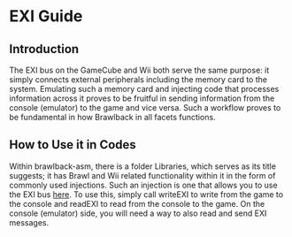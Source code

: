 # EXI Guide

## Introduction
The EXI bus on the GameCube and Wii both serve the same purpose: it simply connects external peripherals including the memory card to the system. Emulating such a memory card and injecting code that processes information across it proves to be fruitful in sending information from the console (emulator) to the game and vice versa. Such a workflow proves to be fundamental in how Brawlback in all facets functions.

## How to Use it in Codes
Within brawlback-asm, there is a folder Libraries, which serves as its title suggests; it has Brawl and Wii related functionality within it in the form of commonly used injections. Such an injection is one that allows you to use the EXI bus [here](https://github.com/Brawlback-Team/brawlback-asm/tree/rollback-refactor-brawlback/Libraries/Wii/EXI). To use this, simply call writeEXI to write from the game to the console and readEXI to read from the console to the game. On the console (emulator) side, you will need a way to also read and send EXI messages.
